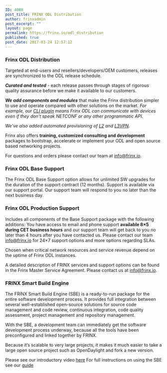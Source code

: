 ```yaml
---
ID: 4088
post_title: FRINX ODL Distribution
author: frinxadmin
post_excerpt: ""
layout: page
permalink: https://frinx.io/odl_distribution
published: true
post_date: 2017-03-24 12:57:12
---
```

### Frinx ODL Distribution

Targeted at end-users and resellers/developers/OEM customers, releases are synchronized to the ODL release schedule.

***Curated and tested*** - each release passes through stages of rigorous quality assurance before we make it available to our customers.

***We add components and modules*** that make the Frinx distribution simpler to use and operate compared with other solutions on the market. *For example, our [CLI plugin][1] means Frinx ODL can communicate with devices even if they don't speak NETCONF or any other programmatic API.*

*We've also added automated provisioning of [L2][2] and [L3VPN][3].*

Frinx also offers **training, customized consulting and development** packages to bootstrap, accelerate or implement your ODL and open source based networking projects.

For questions and orders please contact our team at <a href="mailto:info@frinx.io" target="_blank">info@frinx.io</a>.  

### Frinx ODL Base Support

The Frinx ODL Base Support option allows for unlimited SW upgrades for the duration of the support contract (12 months). Support is available via our support portal. Our support team will respond to you no later than the next business day.

### Frinx ODL Production Support

Includes all components of the Base Support package with the following additions: You have access to email and phone support **available 8×5 during CET business hours** and our support team will get back to you no later than 4 hours after you have contacted us. Please contact our team  info@frinx.io for 24×7 support options and more options regarding SLAs.

Chosen when critical network resources and service revenue depend on the uptime of Frinx ODL instances.

A detailed description of FRINX services and support options can be found in the Frinx Master Service Agreement. Please contact us at <a href="mailto:info@frinx.io" target="_blank">info@frinx.io</a>.

### FRINX Smart Build Engine

The FRINX Smart Build Engine (SBE) is a ready-to-run package for the entire software development process. It provides full integration between several well-established open-source solutions for source code management and code review, continuous integration, code quality assessment, project management and repository management.

With the SBE, a development team can immediately get the software development process underway, because all the tools have been preconfigured and linked together by FRINX.

Because it’s scalable to very large projects, it makes it much easier to take a large open source project such as OpenDaylight and fork a new version.

Please see our introductory video [here][4] For full instructions on using the SBE see our [guide][5]

 [1]: https://frinx.io/frinx-documents/cli-service-module.html
 [2]: https://frinx.io/frinx-documents/l2vpn-service-module-user-guide.html
 [3]: https://frinx.io/frinx-documents/l3vpn-service-module.html
 [4]: https://www.useloom.com/share/f4ce6cc0e96011e69309454fac1abeab
 [5]: https://frinx.io/frinx-documents/sbe-intro.html